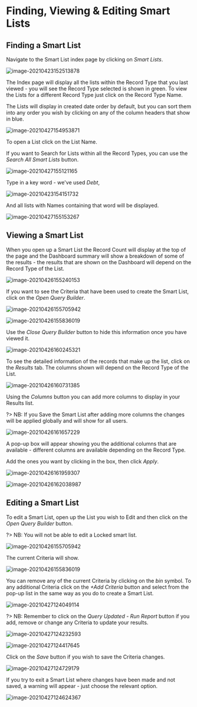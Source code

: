 # Finding, Viewing & Editing Smart Lists

## Finding a Smart List

Navigate to the Smart List index page by clicking on _Smart Lists_.

![image-20210423152513878](../.gitbook/assets/image-20210423152513878.png)

The Index page will display all the lists within the Record Type that you last viewed - you will see the Record Type selected is shown in green. To view the Lists for a different Record Type just click on the Record Type Name.

The Lists will display in created date order by default, but you can sort them into any order you wish by clicking on any of the column headers that show in blue.

![image-20210427154953871](../.gitbook/assets/image-20210427154953871.png)

To open a List click on the List Name.

If you want to Search for Lists within all the Record Types, you can use the _Search All Smart Lists_ button.

![image-20210427155121165](../.gitbook/assets/image-20210427155121165.png)

Type in a key word - we've used _Debt_,

![image-20210423154151732](../.gitbook/assets/image-20210423154151732.png)

And all lists with Names containing that word will be displayed.

![image-20210427155153267](../.gitbook/assets/image-20210427155153267.png)

## Viewing a Smart List

When you open up a Smart List the Record Count will display at the top of the page and the Dashboard summary will show a breakdown of some of the results - the results that are shown on the Dashboard will depend on the Record Type of the List.

![image-20210426155240153](../.gitbook/assets/image-20210426155240153.png)

If you want to see the Criteria that have been used to create the Smart List, click on the _Open Query Builder_.

![image-20210426155705942](../.gitbook/assets/image-20210426155705942.png)

![image-20210426155836019](../.gitbook/assets/image-20210426155836019.png)

Use the _Close Query Builder_ button to hide this information once you have viewed it.

![image-20210426160245321](../.gitbook/assets/image-20210426160245321.png)

To see the detailed information of the records that make up the list, click on the _Results_ tab. The columns shown will depend on the Record Type of the List.

![image-20210426160731385](../.gitbook/assets/image-20210426160731385.png)

Using the _Columns_ button you can add more columns to display in your Results list.

?&gt; NB: If you Save the Smart List after adding more columns the changes will be applied globally and will show for all users.

![image-20210426161657229](../.gitbook/assets/image-20210426161657229.png)

A pop-up box will appear showing you the additional columns that are available - different columns are available depending on the Record Type.

Add the ones you want by clicking in the box, then click _Apply_.

![image-20210426161959307](../.gitbook/assets/image-20210426161959307.png)

![image-20210426162038987](../.gitbook/assets/image-20210426162038987.png)

## Editing a Smart List

To edit a Smart List, open up the List you wish to Edit and then click on the _Open Query Builder_ button.

?&gt; NB: You will not be able to edit a Locked smart list.

![image-20210426155705942](../.gitbook/assets/image-20210426155705942.png)

The current Criteria will show.

![image-20210426155836019](../.gitbook/assets/image-20210426155836019.png)

You can remove any of the current Criteria by clicking on the _bin_ symbol. To any additional Criteria click on the _+Add Criteria_ button and select from the pop-up list in the same way as you do to create a Smart List.

![image-20210427124049114](../.gitbook/assets/image-20210427124049114.png)

?&gt; NB: Remember to click on the _Query Updated - Run Report_ button if you add, remove or change any Criteria to update your results.

![image-20210427124232593](../.gitbook/assets/image-20210427124232593.png)

![image-20210427124417645](../.gitbook/assets/image-20210427124417645.png)

Click on the _Save_ button if you wish to save the Criteria changes.

![image-20210427124729179](../.gitbook/assets/image-20210427124729179.png)

If you try to exit a Smart List where changes have been made and not saved, a warning will appear - just choose the relevant option.

![image-20210427124624367](../.gitbook/assets/image-20210427124624367.png)

